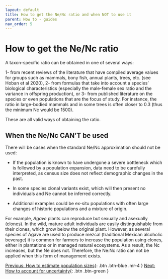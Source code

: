 ```yaml
---
layout: default
title: How to get the Ne/Nc ratio and when NOT to use it
parent: How to - guides
nav_order: 5
---
```


# How to get the Ne/Nc ratio

A taxon-specific ratio can be obtained in one of several ways: 

1- from recent reviews of the literature that have compiled average values for groups such as mammals, bony fish, annual plants, trees, etc. (see Hoban et al 2020), 
2- from formulas that take into account a species’ biological characteristics (especially the male-female sex ratio and the variance in offspring production), or 
3- from published literature on the species or even populations that are the focus of study. For instance, the ratio in large-bodied mammals and in some trees is often closer to 0.3 (thus the minimum Nc would be 1500). 

These are all valid ways of obtaining the ratio. 

## When the Ne/Nc CAN’T be used

There will be cases when the standard Ne/Nc approximation should not be used:

* If the population is known to have undergone a severe bottleneck which is followed by a population expansion, data need to be carefully interpreted, as census size does not reflect demographic changes in the past. 

* In some species clonal variants exist, which will then present no individuals and Ne cannot be inferred correctly. 

* Additional examples could be ex-situ populations with often large changes of historic populations and a mixture of origin.

For example, *Agave* plants can reproduce but sexually and asexually (clones). In the wild, mature adult individuals are easily distinguishable from their clones, which grow below the original plant. However, as several species of Agave are used to produce mezcal (traditional Mexican alcoholic beverage) it is common for farmers to increase the population using clones, either in plantations or in managed natural ecosystems. As a result, the Nc increases, but the Ne does not. Therefore, the Ne:Nc ratio can not be applied when this form of management exists. 



[Previous: How to estimate population sizes](https://ccgenetics.github.io/guidelines-genetic-diversity-indicators/docs/3_Howto_guides_examples/Populations_sizes.html#how-to-estimate-population-sizes){: .btn .btn-blue .mr-4 }
[Next: How to account for uncertainty](https://ccgenetics.github.io/guidelines-genetic-diversity-indicators/docs/3_Howto_guides_examples/uncertainty.html){: .btn .btn-green }
